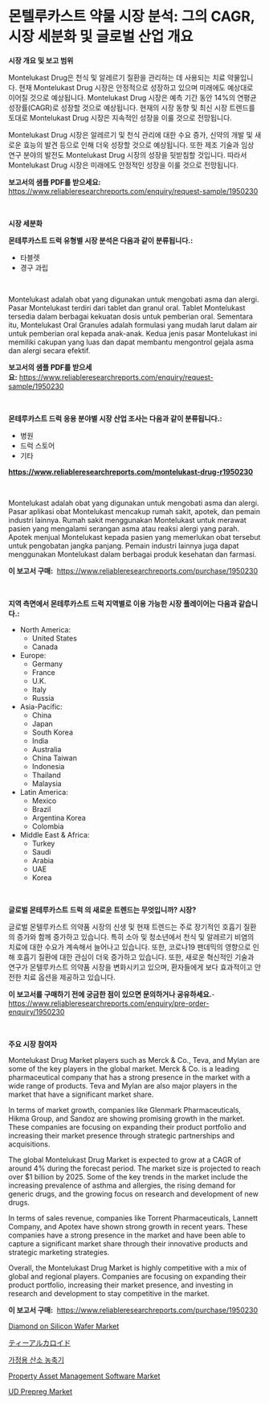 <p><h1>몬텔루카스트 약물 시장 분석: 그의 CAGR, 시장 세분화 및 글로벌 산업 개요</h1></p><p><strong>시장 개요 및 보고 범위</strong></p>
<p><p>Montelukast Drug은 천식 및 알레르기 질환을 관리하는 데 사용되는 치료 약물입니다. 현재 Montelukast Drug 시장은 안정적으로 성장하고 있으며 미래에도 예상대로 이어질 것으로 예상됩니다. Montelukast Drug 시장은 예측 기간 동안 14%의 연평균 성장률(CAGR)로 성장할 것으로 예상됩니다. 현재의 시장 동향 및 최신 시장 트렌드를 토대로 Montelukast Drug 시장은 지속적인 성장을 이룰 것으로 전망됩니다.</p><p>Montelukast Drug 시장은 알레르기 및 천식 관리에 대한 수요 증가, 신약의 개발 및 새로운 효능의 발견 등으로 인해 더욱 성장할 것으로 예상됩니다. 또한 제조 기술과 임상 연구 분야의 발전도 Montelukast Drug 시장의 성장을 뒷받침할 것입니다. 따라서 Montelukast Drug 시장은 미래에도 안정적인 성장을 이룰 것으로 전망됩니다.</p></p>
<p><strong>보고서의 샘플 PDF를 받으세요:</strong> <a href="https://www.reliableresearchreports.com/enquiry/request-sample/1950230">https://www.reliableresearchreports.com/enquiry/request-sample/1950230</a></p>
<p>&nbsp;</p>
<p><strong>시장 세분화</strong></p>
<p><strong>몬테루카스트 드럭 유형별 시장 분석은 다음과 같이 분류됩니다.:</strong></p>
<p><ul><li>타블렛</li><li>경구 과립</li></ul></p>
<p>&nbsp;</p>
<p><p>Montelukast adalah obat yang digunakan untuk mengobati asma dan alergi. Pasar Montelukast terdiri dari tablet dan granul oral. Tablet Montelukast tersedia dalam berbagai kekuatan dosis untuk pemberian oral. Sementara itu, Montelukast Oral Granules adalah formulasi yang mudah larut dalam air untuk pemberian oral kepada anak-anak. Kedua jenis pasar Montelukast ini memiliki cakupan yang luas dan dapat membantu mengontrol gejala asma dan alergi secara efektif.</p></p>
<p><strong>보고서의 샘플 PDF를 받으세요:</strong>&nbsp;<a href="https://www.reliableresearchreports.com/enquiry/request-sample/1950230">https://www.reliableresearchreports.com/enquiry/request-sample/1950230</a></p>
<p>&nbsp;</p>
<p><strong> 몬테루카스트 드럭 응용 분야별 시장 산업 조사는 다음과 같이 분류됩니다.:</strong></p>
<p><ul><li>병원</li><li>드럭 스토어</li><li>기타</li></ul></p>
<p><strong><a href="https://www.reliableresearchreports.com/montelukast-drug-r1950230">https://www.reliableresearchreports.com/montelukast-drug-r1950230</a></strong></p>
<p>&nbsp;</p>
<p><p>Montelukast adalah obat yang digunakan untuk mengobati asma dan alergi. Pasar aplikasi obat Montelukast mencakup rumah sakit, apotek, dan pemain industri lainnya. Rumah sakit menggunakan Montelukast untuk merawat pasien yang mengalami serangan asma atau reaksi alergi yang parah. Apotek menjual Montelukast kepada pasien yang memerlukan obat tersebut untuk pengobatan jangka panjang. Pemain industri lainnya juga dapat menggunakan Montelukast dalam berbagai produk kesehatan dan farmasi.</p></p>
<p><strong>이 보고서 구매:</strong>&nbsp; <a href="https://www.reliableresearchreports.com/purchase/1950230">https://www.reliableresearchreports.com/purchase/1950230</a></p>
<p>&nbsp;</p>
<p><strong>지역 측면에서 몬테루카스트 드럭 지역별로 이용 가능한 시장 플레이어는 다음과 같습니다.:</strong></p>
<p><ul>
    <li>
        North America:
        <ul>
            <li>United States</li>
            <li>Canada</li>
        </ul>
    </li>
    <li>
        Europe:
        <ul>
            <li>Germany</li>
            <li>France</li>
            <li>U.K.</li>
            <li>Italy</li>
            <li>Russia</li>
        </ul>
    </li>
    <li>
        Asia-Pacific:
        <ul>
            <li>China</li>
            <li>Japan</li>
            <li>South Korea</li>
            <li>India</li>
            <li>Australia</li>
            <li>China Taiwan</li>
            <li>Indonesia</li>
            <li>Thailand</li>
            <li>Malaysia</li>
        </ul>
    </li>
    <li>
        Latin America:
        <ul>
            <li>Mexico</li>
            <li>Brazil</li>
            <li>Argentina Korea</li>
            <li>Colombia</li>
        </ul>
    </li>
    <li>
        Middle East & Africa:
        <ul>
            <li>Turkey</li>
            <li>Saudi</li>
            <li>Arabia</li>
            <li>UAE</li>
            <li>Korea</li>
        </ul>
    </li>
    </ul></p>
<p>&nbsp;</p>
<p><strong>글로벌 몬테루카스트 드럭 의 새로운 트렌드는 무엇입니까? 시장?</strong></p>
<p><p>글로벌 몬텔루카스트 의약품 시장의 신생 및 현재 트렌드는 주로 장기적인 호흡기 질환의 증가와 함께 증가하고 있습니다. 특히 소아 및 청소년에서 천식 및 알레르기 비염의 치료에 대한 수요가 계속해서 늘어나고 있습니다. 또한, 코로나19 팬데믹의 영향으로 인해 호흡기 질환에 대한 관심이 더욱 증가하고 있습니다. 또한, 새로운 혁신적인 기술과 연구가 몬텔루카스트 의약품 시장을 변화시키고 있으며, 환자들에게 보다 효과적이고 안전한 치료 옵션을 제공하고 있습니다.</p></p>
<p><strong>이 보고서를 구매하기 전에 궁금한 점이 있으면 문의하거나 공유하세요.</strong>- <a href="https://www.reliableresearchreports.com/enquiry/pre-order-enquiry/1950230">https://www.reliableresearchreports.com/enquiry/pre-order-enquiry/1950230</a></p>
<p>&nbsp;</p>
<p><strong>주요 시장 참여자</strong></p>
<p><p>Montelukast Drug Market players such as Merck & Co., Teva, and Mylan are some of the key players in the global market. Merck & Co. is a leading pharmaceutical company that has a strong presence in the market with a wide range of products. Teva and Mylan are also major players in the market that have a significant market share.</p><p>In terms of market growth, companies like Glenmark Pharmaceuticals, Hikma Group, and Sandoz are showing promising growth in the market. These companies are focusing on expanding their product portfolio and increasing their market presence through strategic partnerships and acquisitions.</p><p>The global Montelukast Drug Market is expected to grow at a CAGR of around 4% during the forecast period. The market size is projected to reach over $1 billion by 2025. Some of the key trends in the market include the increasing prevalence of asthma and allergies, the rising demand for generic drugs, and the growing focus on research and development of new drugs.</p><p>In terms of sales revenue, companies like Torrent Pharmaceuticals, Lannett Company, and Apotex have shown strong growth in recent years. These companies have a strong presence in the market and have been able to capture a significant market share through their innovative products and strategic marketing strategies.</p><p>Overall, the Montelukast Drug Market is highly competitive with a mix of global and regional players. Companies are focusing on expanding their product portfolio, increasing their market presence, and investing in research and development to stay competitive in the market.</p></p>
<p><strong>이 보고서 구매:</strong>&nbsp;&nbsp;<a href="https://www.reliableresearchreports.com/purchase/1950230">https://www.reliableresearchreports.com/purchase/1950230</a></p>
<p><p><a href="https://angry-finch-aaf.notion.site/Diamond-on-Silicon-Wafer-Market-Size-CAGR-Trends-2024-2030-7b3d3112883e4b78a4b0102e5b03b457">Diamond on Silicon Wafer Market</a></p><p><a href="https://medium.com/@brianayatt2023/%E3%81%8A%E8%8C%B6%E3%82%A2%E3%83%AB%E3%82%AB%E3%83%AD%E3%82%A4%E3%83%89%E3%81%AE%E5%B8%82%E5%A0%B4%E8%A6%8F%E6%A8%A1-cagr-%E3%83%88%E3%83%AC%E3%83%B3%E3%83%892024-2030-82536a70f421">ティーアルカロイド</a></p><p><a href="https://github.com/mpodehpw07370073/Market-Research-Report-List-1/blob/main/545568636611.md">가정용 산소 농축기</a></p><p><a href="https://github.com/juniordelafrance/Market-Research-Report-List-2/blob/main/property-asset-management-software-market.md">Property Asset Management Software Market</a></p><p><a href="https://issuu.com/reportprime-2/docs/ud-prepreg-market-size-2030.pptx">UD Prepreg Market</a></p></p>